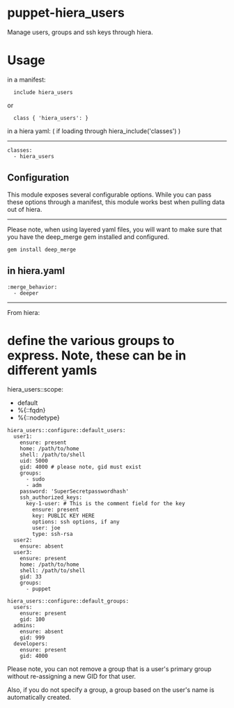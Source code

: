 puppet-hiera_users
==================

Manage users, groups and ssh keys through hiera.

# Usage

in a manifest:
```
  include hiera_users
```
or
```
  class { 'hiera_users': }
```
in a hiera yaml: ( if loading through hiera_include('classes') )

---
```
classes:
  - hiera_users
```

## Configuration

This module exposes several configurable options.  While you can pass
these options through a manifest, this module works best when pulling
data out of hiera.

----------------------------

 Please note, when using layered yaml files, you will want to make
  sure that you have the deep_merge gem installed and configured.
```
gem install deep_merge
```
## in hiera.yaml
```
:merge_behavior:
  - deeper
```
----------------------------
From hiera:

# define the various groups to express.  Note, these can be in different yamls

hiera_users::scope:
  - default
  - %{::fqdn}
  - %{::nodetype}

```
hiera_users::configure::default_users:
  user1:
    ensure: present
    home: /path/to/home
    shell: /path/to/shell
    uid: 5000
    gid: 4000 # please note, gid must exist
    groups:
      - sudo
      - adm
    password: 'SuperSecretpasswordhash'
    ssh_authorized_keys:
      key-1-user: # This is the comment field for the key
        ensure: present
        key: PUBLIC KEY HERE
        options: ssh options, if any
        user: joe
        type: ssh-rsa
  user2:
    ensure: absent
  user3:
    ensure: present
    home: /path/to/home
    shell: /path/to/shell
    gid: 33
    groups:
      - puppet

hiera_users::configure::default_groups:
  users:
    ensure: present
    gid: 100
  admins:
    ensure: absent
    gid: 999
  developers:
    ensure: present
    gid: 4000
```

Please note, you can not remove a group that is a user's primary group
without re-assigning a new GID for that user.

Also, if you do not specify a group, a group based on the user's name
is automatically created.

